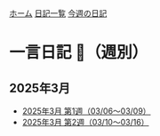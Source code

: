 <link rel="stylesheet" href="style.css">
<div class="header">
  <a href="./">ホーム</a>
  <a href="diary.html">日記一覧</a>
  <a href="diary-2025-03-week1.html">今週の日記</a>
</div>



# 一言日記 📅（週別）

## 2025年3月
- [2025年3月 第1週（03/06〜03/09）](diary-2025-03-week1.md)
- [2025年3月 第2週（03/10〜03/16）](diary-2025-03-week2.md)
